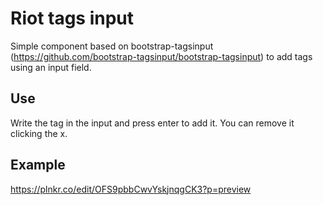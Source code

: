 # Riot tags input
Simple component based on bootstrap-tagsinput (https://github.com/bootstrap-tagsinput/bootstrap-tagsinput) to add tags using an input field.

## Use
Write the tag in the input and press enter to add it. 
You can remove it clicking the x.

## Example
 https://plnkr.co/edit/OFS9pbbCwvYskjnqgCK3?p=preview
